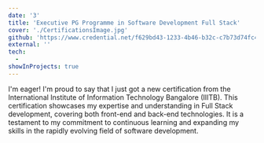 ```yaml
---
date: '3'
title: 'Executive PG Programme in Software Development Full Stack'
cover: './CertificationsImage.jpg'
github: 'https://www.credential.net/f629bd43-1233-4b46-b32c-c7b73d74fc45'
external: ''
tech:
  - 
showInProjects: true
---
```


I'm eager! I'm proud to say that I just got a new certification from the International Institute of Information Technology Bangalore (IIITB). This certification showcases my expertise and understanding in Full Stack development, covering both front-end and back-end technologies. It is a testament to my commitment to continuous learning and expanding my skills in the rapidly evolving field of software development.

